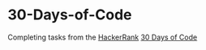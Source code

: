 # 30-Days-of-Code
Completing tasks from the [HackerRank](https://www.hackerrank.com) [30 Days of Code](https://www.hackerrank.com/domains/tutorials/30-days-of-code)
